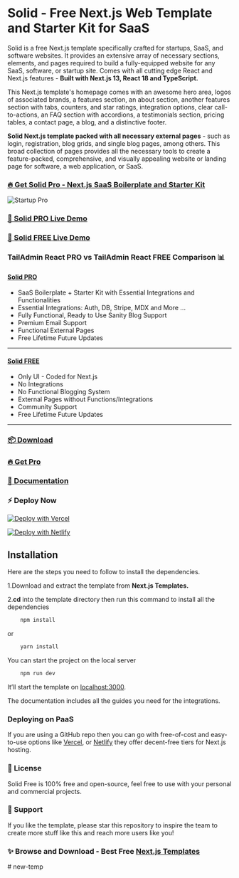 # Solid - Free Next.js Web Template and Starter Kit for SaaS

Solid is a free Next.js template specifically crafted for startups, SaaS, and software websites. It provides an extensive array of necessary sections, elements, and pages required to build a fully-equipped website for any SaaS, software, or startup site. Comes with all cutting edge React and Next.js features - **Built with Next.js 13, React 18 and TypeScript.**

This Next.js template's homepage comes with an awesome hero area, logos of associated brands, a features section, an about section, another features section with tabs, counters, and star ratings, integration options, clear call-to-actions, an FAQ section with accordions, a testimonials section, pricing tables, a contact page, a blog, and a distinctive footer.

**Solid Next.js template packed with all necessary external pages** - such as login, registration, blog grids, and single blog pages, among others. This broad collection of pages provides all the necessary tools to create a feature-packed, comprehensive, and visually appealing website or landing page for software, a web application, or SaaS.

### [🔥 Get Solid Pro - Next.js SaaS Boilerplate and Starter Kit](https://nextjstemplates.com/templates/solid)

![Startup Pro](https://uideck.com/wp-content/uploads/edd/2023/07/solid-saas.png)

### [🚀 Solid PRO Live Demo](https://solid.nextjstemplates.com/)

### [🚀 Solid FREE Live Demo](https://solid-free.nextjstemplates.com/)

### TailAdmin React PRO vs TailAdmin React FREE Comparison 📊

#### [Solid PRO](https://solid.nextjstemplates.com/)
- SaaS Boilerplate + Starter Kit with Essential Integrations and Functionalities
- Essential Integrations: Auth, DB, Stripe, MDX and More ...
- Fully Functional, Ready to Use Sanity Blog Support
- Premium Email Support
- Functional External Pages
- Free Lifetime Future Updates
___
#### [Solid FREE](https://solid-free.nextjstemplates.com/)
- Only UI - Coded for Next.js
- No Integrations
- No Functional Blogging System
- External Pages without Functions/Integrations
- Community Support
- Free Lifetime Future Updates
___

### [📦 Download](https://nextjstemplates.com/templates/solid)

### [🔥 Get Pro](https://nextjstemplates.com/templates/solid)

### [🔌 Documentation](https://nextjstemplates.com/docs)

### ⚡ Deploy Now

[![Deploy with Vercel](https://vercel.com/button)](https://vercel.com/new/clone?repository-url=https%3A%2F%2Fgithub.com%2FNextJSTemplates%2Fsolid-nextjs)

[![Deploy with Netlify](https://www.netlify.com/img/deploy/button.svg)](https://app.netlify.com/start/deploy?repository=https://github.com/NextJSTemplates/solid-nextjs)


## Installation

Here are the steps you need to follow to install the dependencies.

1.Download and extract the template from **Next.js Templates.**

2.**cd** into the template directory then run this command to install all the dependencies
    
```bash
    npm install
```
    
or
    
```bash
    yarn install
 ```


You can start the project on the local server
    
```bash
    npm run dev
 ```

It’ll start the template on [localhost:3000](http://localhost:3000). 

The documentation includes all the guides you need for the integrations. 


### Deploying on PaaS

If you are using a GitHub repo then you can go with free-of-cost and easy-to-use options like [Vercel](https://vercel.com/), or [Netlify](https://netlify.com/) they offer decent-free tiers for Next.js hosting.

### 📄 License
Solid Free is 100% free and open-source, feel free to use with your personal and commercial projects.

### 💜 Support
If you like the template, please star this repository to inspire the team to create more stuff like this and reach more users like you!

### ✨ Browse and Download - Best Free [Next.js Templates](https://nextjstemplates.com/templates)
#   n e w - t e m p  
 